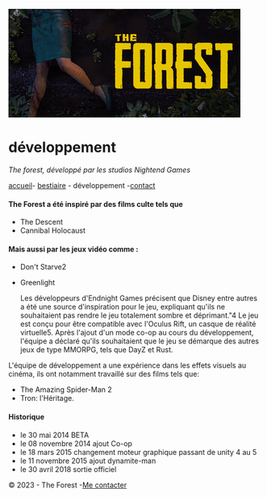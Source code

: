 ![the forest](image/banniere.jpg)

# développement

 *The forest, développé par les studios Nightend Games*

 [accueil](README.md)- [bestiaire](bestiaire.md) - développement -[contact](contact.md)

#### **The Forest a été inspiré par des films culte tels que**

 - The Descent 
 - Cannibal Holocaust
   
#### **Mais aussi par les jeux vidéo comme :**

- Don't Starve2
- Greenlight
  
   Les développeurs d'Endnight Games précisent que Disney entre autres a été une source d'inspiration pour le jeu, expliquant qu'ils ne souhaitaient pas rendre le jeu totalement sombre et déprimant."4 Le jeu est conçu pour être compatible avec l'Oculus Rift, un casque de réalité virtuelle5. Après l'ajout d'un mode co-op au cours du développement, l'équipe a déclaré qu'ils souhaitaient que le jeu se démarque des autres jeux de type MMORPG, tels que DayZ et Rust.

L'équipe de développement a une expérience dans les effets visuels au cinéma, ils ont notamment travaillé sur des films tels que:

  - The Amazing Spider-Man 2 
  - Tron: l'Héritage. 
  
  #### Historique

  - le 30 mai      2014 BETA
  - le 08 novembre 2014 ajout Co-op
  - le 18 mars     2015 changement moteur graphique passant de unity 4 au 5
  - le 11 novembre 2015 ajout dynamite-man 
  - le 30 avril    2018 sortie officiel

© 2023 - The Forest -[Me contacter](cestbidon@bidon.com)